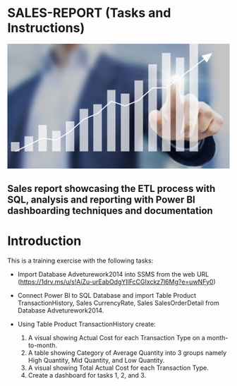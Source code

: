 # SALES-REPORT (Tasks and Instructions)

![](sales_picture.png)
## Sales report showcasing the ETL process with SQL, analysis and reporting with Power BI dashboarding techniques and documentation


# Introduction
This is a training exercise with the following tasks:

- Import Database Adveturework2014 into SSMS from the web URL (https://1drv.ms/u/s!AiZu-urEabOdgYIlFcCGIxckz7l6Mg?e=uwNFy0)
- Connect Power BI to SQL Database and import Table Product TransactionHistory, Sales CurrencyRate, Sales SalesOrderDetail from Database Adveturework2014.

- Using Table Product TransactionHistory create:
  1. A visual showing Actual Cost for each Transaction Type on a month-to-month.
  2. A table showing Category of Average Quantity into 3 groups namely High Quantity, Mid Quantity, and Low Quantity.
  3. A visual showing Total Actual Cost for each Transaction Type.
  4. Create a dashboard for tasks 1, 2, and 3.

